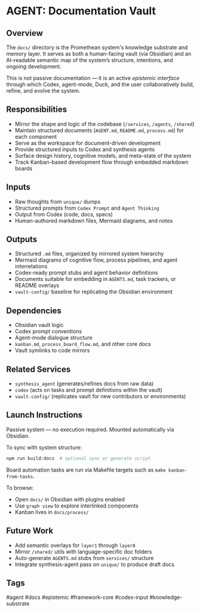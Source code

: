 # AGENT: Documentation Vault

## Overview

The `docs/` directory is the Promethean system's knowledge substrate and memory layer. It serves as both a human-facing vault (via Obsidian) and an AI-readable semantic map of the system’s structure, intentions, and ongoing development.

This is not passive documentation — it is an active *epistemic interface* through which Codex, agent-mode, Duck, and the user collaboratively build, refine, and evolve the system.

## Responsibilities

- Mirror the shape and logic of the codebase (`/services`, `/agents`, `/shared`)
- Maintain structured documents (`AGENT.md`, `README.md`, `process.md`) for each component
- Serve as the workspace for document-driven development
- Provide structured inputs to Codex and synthesis agents
- Surface design history, cognitive models, and meta-state of the system
- Track Kanban-based development flow through embedded markdown boards

## Inputs

- Raw thoughts from `unique/` dumps
- Structured prompts from `Codex Prompt` and `Agent Thinking`
- Output from Codex (code, docs, specs)
- Human-authored markdown files, Mermaid diagrams, and notes

## Outputs

- Structured `.md` files, organized by mirrored system hierarchy
- Mermaid diagrams of cognitive flow, process pipelines, and agent interrelations
- Codex-ready prompt stubs and agent behavior definitions
- Documents suitable for embedding in `AGENTS.md`, task trackers, or README overlays
- `vault-config/` baseline for replicating the Obsidian environment

## Dependencies

- Obsidian vault logic
- Codex prompt conventions
- Agent-mode dialogue structure
- `kanban.md`, `process_board_flow.md`, and other core docs
- Vault symlinks to code mirrors

## Related Services

- `synthesis_agent` (generates/refines docs from raw data)
- `codex` (acts on tasks and prompt definitions within the vault)
- `vault-config/` (replicates vault for new contributors or environments)

## Launch Instructions

Passive system — no execution required. Mounted automatically via Obsidian.

To sync with system structure:

```bash
npm run build:docs  # optional sync or generate script
````

Board automation tasks are run via Makefile targets such as `make kanban-from-tasks`.

To browse:

* Open `docs/` in Obsidian with plugins enabled
* Use `graph view` to explore interlinked components
* Kanban lives in `docs/process/`

## Future Work

* Add semantic overlays for `layer1` through `layer8`
* Mirror `/shared/` utils with language-specific doc folders
* Auto-generate `AGENTS.md` stubs from `services/` structure
* Integrate synthesis-agent pass on `unique/` to produce draft docs

## Tags

#agent #docs #epistemic #framework-core #codex-input #knowledge-substrate

